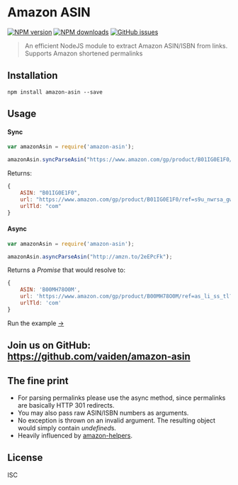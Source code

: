 # Amazon ASIN

[![NPM version](https://img.shields.io/npm/v/amazon-asin.svg?style=flat)](https://npmjs.org/package/amazon-asin) [![NPM downloads](https://img.shields.io/npm/dm/amazon-asin.svg?style=flat)](https://npmjs.org/package/amazon-asin) [![GitHub issues](https://img.shields.io/github/issues/vaiden/amazon-asin.svg)](https://github.com/vaiden/amazon-asin/issues)

> An efficient NodeJS module to extract Amazon ASIN/ISBN from links. Supports Amazon shortened permalinks

## Installation

```
npm install amazon-asin --save
```
## Usage

#### Sync
```js
var amazonAsin = require('amazon-asin');

amazonAsin.syncParseAsin("https://www.amazon.com/gp/product/B01IG0E1F0/ref=s9u_nwrsa_gw_i3?ie=UTF8&fpl=fresh&pd_rd_i=B01IG0E1F0&pd_rd_r=HX877ZSJ45VZ39AN59A1&pd_rd_w=6aVbp&pd_rd_wg=Yyiuk&pf_rd_m=ATVPDKIKX0DER&pf_rd_s=&pf_rd_r=K1JQVYXFAG8F4WKVT3N0&pf_rd_t=36701&pf_rd_p=b15e70a0-40cd-4167-b336-ff44ea910cf2&pf_rd_i=desktop");
```
Returns:
```javascript
{
    ASIN: "B01IG0E1F0",
    url: "https://www.amazon.com/gp/product/B01IG0E1F0/ref=s9u_nwrsa_gw_i3?ie=UTF8&fpl=fresh&pd_rd_i=B01IG0E1F0&pd_rd_r=HX877ZSJ45VZ39AN59A1&pd_rd_w=6aVbp&pd_rd_wg=Yyiuk&pf_rd_m=ATVPDKIKX0DER&pf_rd_s=&pf_rd_r=K1JQVYXFAG8F4WKVT3N0&pf_rd_t=36701&pf_rd_p=b15e70a0-40cd-4167-b336-ff44ea910cf2&pf_rd_i=desktop",
    urlTld: "com"
}
```

#### Async
```js
var amazonAsin = require('amazon-asin');

amazonAsin.asyncParseAsin("http://amzn.to/2eEPcFk");
```
Returns a *Promise* that would resolve to:
```javascript
{
    ASIN: 'B00MH78O0M',
    url: 'https://www.amazon.com/gp/product/B00MH78O0M/ref=as_li_ss_tl?ie=UTF8&fpl=fresh&pd_rd_i=B00MH78O0M&pd_rd_r=Q6AGR9A4A9THVY19VQ00&pd_rd_w=BQhKK&pd_rd_wg=GythE&pf_rd_m=ATVPDKIKX0DER&pf_rd_s=&pf_rd_r=W4JDGRRE10YC5P1762MT&pf_rd_t=36701&pf_rd_p=e8de777f-727a-4395-809e-49e84c65e636&pf_rd_i=desktop&linkCode=sl1&tag=kaching05-20&linkId=fb58756aff4e5b2fc514af0b120bbc52',
    urlTld: 'com'
}
```

Run the example [->](https://runkit.com/embed/t5e0u7wq98gi)

## Join us on GitHub: https://github.com/vaiden/amazon-asin

## The fine print

* For parsing permalinks please use the async method, since permalinks are basically HTTP 301 redirects.
* You may also pass raw ASIN/ISBN numbers as arguments.
* No exception is thrown on an invalid argument. The resulting object would simply contain *undefined*s.
* Heavily influenced by [amazon-helpers](https://www.npmjs.com/package/amazon-helpers).

## License

ISC